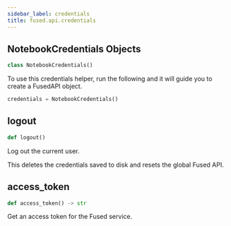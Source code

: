 ```yaml
---
sidebar_label: credentials
title: fused.api.credentials
---
```


## NotebookCredentials Objects

```python
class NotebookCredentials()
```

To use this credentials helper, run the following and it will guide you to create a FusedAPI object.

```py
credentials = NotebookCredentials()
```

## logout

```python
def logout()
```

Log out the current user.

This deletes the credentials saved to disk and resets the global Fused API.

## access\_token

```python
def access_token() -> str
```

Get an access token for the Fused service.

